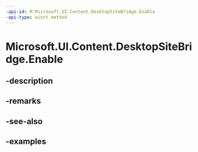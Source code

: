 ```yaml
---
-api-id: M:Microsoft.UI.Content.DesktopSiteBridge.Enable
-api-type: winrt method
---
```


# Microsoft.UI.Content.DesktopSiteBridge.Enable

<!--
public void Enable ();
-->


## -description

## -remarks

## -see-also

## -examples



